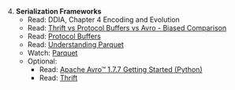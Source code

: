 4. __Serialization Frameworks__  
    - Read: DDIA, Chapter 4 Encoding and Evolution
    - Read: [Thrift vs Protocol Buffers vs Avro - Biased Comparison](http://www.slideshare.net/IgorAnishchenko/pb-vs-thrift-vs-avro)
    - Read: [Protocol Buffers](https://developers.google.com/protocol-buffers/?hl=en)
    - Read: [Understanding Parquet](https://dzone.com/articles/understanding-how-parquet)
    - Watch: [Parquet](https://www.youtube.com/watch?v=zUyzhT_WJRE)
    - Optional:
        - Read: [Apache Avro™ 1.7.7 Getting Started (Python)](http://avro.apache.org/docs/current/gettingstartedpython.html)
        + Read: [Thrift](https://diwakergupta.github.io/thrift-missing-guide/)